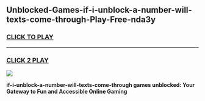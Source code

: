 
## Unblocked-Games-if-i-unblock-a-number-will-texts-come-through-Play-Free-nda3y
<h3>
<a href="https://premium76.site?title=if-i-unblock-a-number-will-texts-come-through&ref=21A">CLICK TO PLAY</a></h3>
<hr>

<h3>
<a href="https://premium76.site?title=if-i-unblock-a-number-will-texts-come-through&ref=21A">CLICK 2 PLAY</a>
  
</h3>

<a href="https://premium76.site?title=if-i-unblock-a-number-will-texts-come-through&ref=21A"><img src="https://clearcache.store/games.png"></a>


**if-i-unblock-a-number-will-texts-come-through games unblocked: Your Gateway to Fun and Accessible Online Gaming**
